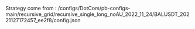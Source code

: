 Strategy come from : /configs/DotCom/pb-configs-main/recursive_grid/recursive_single_long_noAU_2022_11_24/BALUSDT_20221127172457_ee2f8/config.json